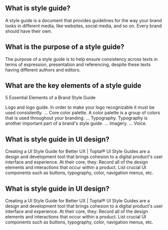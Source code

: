 ## What is style guide?
A style guide is a document that provides guidelines for the way your brand looks in different media, like websites, social media, and so on. Every brand should have their own.
## What is the purpose of a style guide?
The purpose of a style guide is to help ensure consistency across texts in terms of expression, presentation and referencing, despite these texts having different authors and editors.
## What are the key elements of a style guide
5 Essential Elements of a Brand Style Guide

Logo and logo guide. In order to make your logo recognizable it must be used consistently. ...
Core color palette. A color palette is a group of colors that is used throughout your branding. ...
Typography. Typography is another important part of a brand's style guide. ...
Imagery. ...
Voice.
## What is style guide in UI design?
Creating a UI Style Guide for Better UX | Toptal®
UI Style Guides are a design and development tool that brings cohesion to a digital product's user interface and experience. At their core, they: Record all of the design elements and interactions that occur within a product. List crucial UI components such as buttons, typography, color, navigation menus, etc.

## What is style guide in UI design?
Creating a UI Style Guide for Better UX | Toptal®
UI Style Guides are a design and development tool that brings cohesion to a digital product's user interface and experience. At their core, they: Record all of the design elements and interactions that occur within a product. List crucial UI components such as buttons, typography, color, navigation menus, etc.

